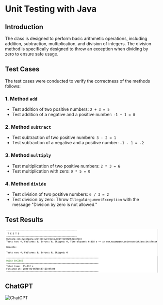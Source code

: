 # Unit Testing with Java

## Introduction
The class is designed to perform basic arithmetic operations, including addition, subtraction, multiplication, and division of integers. The division method is specifically designed to throw an exception when dividing by zero to ensure safe usage.

## Test Cases
The test cases were conducted to verify the correctness of the methods follows:

### 1. Method `add`
- Test addition of two positive numbers: `2 + 3 = 5`
- Test addition of a negative and a positive number: `-1 + 1 = 0`

### 2. Method `subtract`
- Test subtraction of two positive numbers: `3 - 2 = 1`
- Test subtraction of a negative and a positive number: `-1 - 1 = -2`

### 3. Method `multiply`
- Test multiplication of two positive numbers: `2 * 3 = 6`
- Test multiplication with zero: `0 * 5 = 0`

### 4. Method `divide`
- Test division of two positive numbers: `6 / 3 = 2`
- Test division by zero: Throw `IllegalArgumentException` with the message "Division by zero is not allowed."

## Test Results
![Test Results](./images/success.png)

## ChatGPT
![ChatGPT](https://chatgpt.com/share/677b587a-9c14-800d-857c-2b9d77ec443e)
